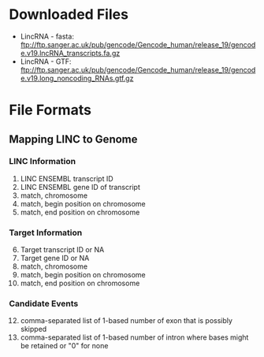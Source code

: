 # Downloaded Files
* LincRNA - fasta: ftp://ftp.sanger.ac.uk/pub/gencode/Gencode_human/release_19/gencode.v19.lncRNA_transcripts.fa.gz
* LincRNA - GTF: ftp://ftp.sanger.ac.uk/pub/gencode/Gencode_human/release_19/gencode.v19.long_noncoding_RNAs.gtf.gz

# File Formats

## Mapping LINC to Genome

### LINC Information

1. LINC ENSEMBL transcript ID
2. LINC ENSEMBL gene ID of transcript
3. match, chromosome
4. match, begin position on chromosome
5. match, end position on chromosome

### Target Information

6. Target transcript ID or NA
7. Target gene ID or NA
10. match, chromosome
11. match, begin position on chromosome
12. match, end position on chromosome

### Candidate Events

12. comma-separated list of 1-based number of exon that is possibly skipped
13. comma-separated list of 1-based number of intron where bases might be retained or "0" for none
